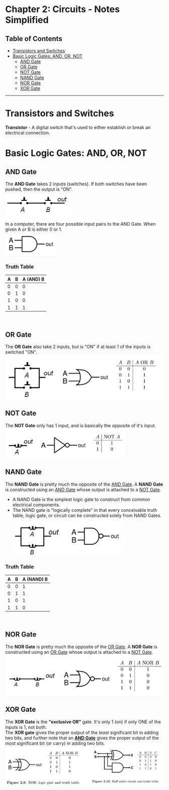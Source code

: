 # Chapter 2: Circuits - Notes Simplified
## Table of Contents
- [Transistors and Switches](#Transistors-and-Switches)
- [Basic Logic Gates: AND, OR, NOT](#Basic-Logic-Gates:-AND,-OR,-NOT)
	- [AND Gate](#AND-Gate)
	- [OR Gate](#OR-Gate)
	- [NOT Gate](#NOT-Gate)
	- [NAND Gate](#NAND-Gate)
	- [NOR Gate](#NOR-Gate)
	- [XOR Gate](#XOR-Gate)
***
# Transistors and Switches
**Transistor** - A digital switch that's used to either establish or break an electrical connection. <br />

# Basic Logic Gates: AND, OR, NOT
## AND Gate
The **AND Gate** takes 2 inputs (switches). If both switches have been pushed, then the output is "ON". <br />
![](Photos/Chapter%202/AND%20Gates/AND%20Gate%201.png) <br />

In a computer, there are four possible input pairs to the AND Gate. When given A or B is either 0 or 1. <br />
![](Photos/Chapter%202/AND%20Gates/AND%20Gate%202.png) <br />

### Truth Table
| A   | B   | A (AND) B |
| --- | --- | --------- |
| 0   | 0   | 0         |
| 0   | 1   | 0         |
| 1   | 0   | 0         |
| 1   | 1   | 1          |
 <br />

## OR Gate
The **OR Gate** also take 2 inputs, but is "ON" if at least 1 of the inputs is switched "ON". <br />
![](Photos/Chapter%202/OR%20Gates/OR%20Gate%20Diagram.png) <br />

## NOT Gate
The **NOT Gate** only has 1 input, and is basically the opposite of it's input.
![](Photos/Chapter%202/NOT%20Gates/NOT%20Gate%20Diagram.png) <br />

## NAND Gate
The **NAND Gate** is pretty much the opposite of the [AND Gate](#AND-Gate). A **NAND Gate** is constructed using an [AND Gate](#AND-Gate) whose output is attached to a [NOT Gate](#NOT-Gate). <br />
- A NAND Gate is the simplest logic gate to construct from common electrical components.
- The NAND gate is "logically complete" in that every conceivable truth table, logic gate, or circuit can be constructed solely from NAND Gates. <br />
![](Photos/Chapter%202/NAND%20Gates/NAND%20Gates%201.png) <br />
### Truth Table
| A   | B   | A (NAND) B |
| --- | --- | --------- |
| 0   | 0   | 1         |
| 0   | 1   | 1         |
| 1   | 0   | 1         |
| 1   | 1   | 0          |
 <br />

## NOR Gate
The **NOR Gate** is pretty much the opposite of the [OR Gate](#OR-Gate). A **NOR Gate** is constructed using an [OR Gate](#OR-Gate) whose output is attached to a [NOT Gate](#NOT-Gate). <br />
![](Photos/Chapter%202/NOR%20Gates/NOR%20Gate%20Diagrams.png) <br />
## XOR Gate
The **XOR Gate** is the **"exclusive OR"** gate. It's only 1 (on) if only ONE of the inputs is 1, not both. <br />
The **XOR gate** gives the proper output of the *least* significant bit in adding two bits, and
further note that an **[AND Gate](#AND-Gate)** gives the proper output of the *most* significant bit (or carry) in adding two bits. <br />
![](Photos/Chapter%202/XOR%20Gates/XOR%20Gate%20diagram.png)